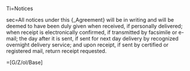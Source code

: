 Ti=Notices

sec=All notices under this {_Agreement} will be in writing and will be deemed to have been duly given when received, if personally delivered; when receipt is electronically confirmed, if transmitted by facsimile or e-mail; the day after it is sent, if sent for next day delivery by recognized overnight delivery service; and upon receipt, if sent by certified or registered mail, return receipt requested.

=[G/Z/ol/Base]

